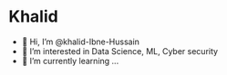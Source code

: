# Khalid 
- 👋 Hi, I’m @khalid-Ibne-Hussain
- 👀 I’m interested in Data Science, ML, Cyber security
- 🌱 I’m currently learning ...
<!---
khalid-Ibne-Hussain/khalid-Ibne-Hussain is a ✨ special ✨ repository because its `README.md` (this file) appears on your GitHub profile.
You can click the Preview link to take a look at your changes.
--->
